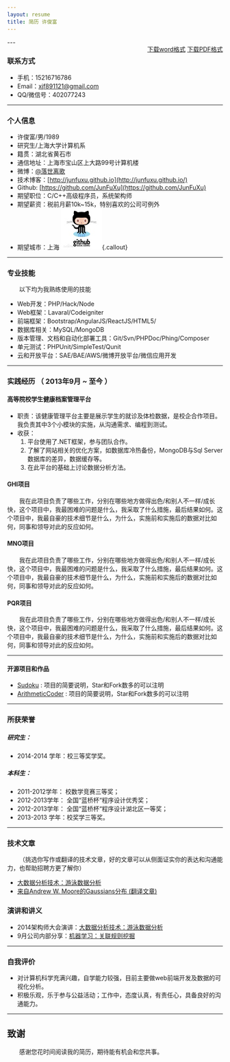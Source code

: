 ```yaml
---
layout: resume
title: 简历 许俊富
---
```


<style type="text/css">
p{
	text-indent: 2em;
}
.callout {
    float: right;
}
</style> 
<p style="float:right"><a href="./assets/resume/简历--许俊富.docx">下载word格式</a> <a href="./assets/resume/简历-许俊富.pdf">下载PDF格式</a></p>
---

### 联系方式

- 手机：15216716786 
- Email：<a href="mailto:xjf891121@gmail.com">xjf891121@gmail.com</a>
- QQ/微信号：402077243

---

### 个人信息

 - 许俊富/男/1989 
 - 研究生/上海大学计算机系
 - 籍贯：湖北省黄石市 
 - 通信地址：上海市宝山区上大路99号计算机楼
 - 微博：[@落世离歌](http://weibo.com/u/2438098050)
 - 技术博客：[http://junfuxu.github.io](http://junfuxu.github.io/)
 - Github: [https://github.com/JunFuXu](https://github.com/JunFuXu) 
 - 期望职位：C/C++高级程序员，系统架构师
 - 期望薪资：税前月薪10k~15k，特别喜欢的公司可例外
 - 期望城市：上海
![Flowers](./assets/resume/github.jpg){.callout}
---

### 专业技能

以下均为我熟练使用的技能

- Web开发：PHP/Hack/Node
- Web框架：Lavaral/Codeigniter
- 前端框架：Bootstrap/AngularJS/ReactJS/HTML5/
- 数据库相关：MySQL/MongoDB
- 版本管理、文档和自动化部署工具：Git/Svn/PHPDoc/Phing/Composer
- 单元测试：PHPUnit/SimpleTest/Qunit
- 云和开放平台：SAE/BAE/AWS/微博开放平台/微信应用开发

---

### 实践经历 （ 2013年9月 ~ 至今 ）

#### 高等院校学生健康档案管理平台 
 * 职责：该健康管理平台主要是展示学生的就诊及体检数据，是校企合作项目。我负责其中3个小模块的实施，从沟通需求、编程到测试。
 * 收获：
   1. 平台使用了.NET框架，参与团队合作。
   2. 了解了网站相关的优化方案，如数据库冷热备份，MongoDB与Sql Server数据库的差异，数据缓存等。
   3. 在此平台的基础上讨论数据分析方法。

#### GHI项目 
我在此项目负责了哪些工作，分别在哪些地方做得出色/和别人不一样/成长快，这个项目中，我最困难的问题是什么，我采取了什么措施，最后结果如何。这个项目中，我最自豪的技术细节是什么，为什么，实施前和实施后的数据对比如何，同事和领导对此的反应如何。

#### MNO项目 
我在此项目负责了哪些工作，分别在哪些地方做得出色/和别人不一样/成长快，这个项目中，我最困难的问题是什么，我采取了什么措施，最后结果如何。这个项目中，我最自豪的技术细节是什么，为什么，实施前和实施后的数据对比如何，同事和领导对此的反应如何。


#### PQR项目 
我在此项目负责了哪些工作，分别在哪些地方做得出色/和别人不一样/成长快，这个项目中，我最困难的问题是什么，我采取了什么措施，最后结果如何。这个项目中，我最自豪的技术细节是什么，为什么，实施前和实施后的数据对比如何，同事和领导对此的反应如何。

---

#### 开源项目和作品

 - [Sudoku](https://github.com/JunFuXu/Sudoku) : 项目的简要说明，Star和Fork数多的可以注明
 - [ArithmeticCoder](https://github.com/JunFuXu/ArithmeticCoder) : 项目的简要说明，Star和Fork数多的可以注明

---

### 所获荣誉

##### 研究生：
 * 2014-2014 学年：校三等奖学奖。

##### 本科生：

* 2011-2012学年：	校数学竞赛三等奖；
* 2012-2013学年：	全国“蓝桥杯“程序设计优秀奖；
* 2012-2013学年：	全国“蓝桥杯“程序设计湖北区一等奖；
* 2013-2013 学年：校奖学三等奖。
 	
---

### 技术文章
（挑选你写作或翻译的技术文章，好的文章可以从侧面证实你的表达和沟通能力，也帮助招聘方更了解你）

- [大数据分析技术：游泳数据分析](./assets/resume/1406699654.pptx)
- [来自Andrew W. Moore的Gaussians分布 (翻译文章)](http://junfuxu.github.io/blog/guassian/)

### 演讲和讲义

 - 2014架构师大会演讲：[大数据分析技术：游泳数据分析](./assets/resume/1406697757.ppt)
 - 9月公司内部分享：[机器学习：关联规则挖掘](./assets/resume/1406699654.pptx)

---

### 自我评价

 * 对计算机科学充满兴趣，自学能力较强，目前主要做web前端开发及数据的可视化分析。
 * 积极乐观，乐于参与公益活动；工作中，态度认真，有责任心，具备良好的沟通能力。
 
---

## 致谢
感谢您花时间阅读我的简历，期待能有机会和您共事。